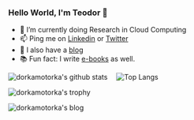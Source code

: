### Hello World, I'm Teodor 👋

- 🔭 I’m currently doing Research in Cloud Computing
- 📫 Ping me on [Linkedin](https://www.linkedin.com/in/teodor-janez-podobnik/) or [Twitter](https://twitter.com/TeodorJanez) 
- 📰 I also have a [blog](https://medium.com/@tp4348)
- 📚 Fun fact: I write [e-books](https://dorkamotorka.gumroad.com/l/beyord-your-horizon-tjp) as well.

![dorkamotorka's github stats](https://github-readme-stats.vercel.app/api?username=dorkamotorka&show_icons=true&line_height=21&show_icons=true&theme=nord)
<span style="display:inline-block; width: 10px;"></span>
![Top Langs](https://github-readme-stats.vercel.app/api/top-langs/?username=dorkamotorka&show_icons=true&layout=compact&theme=nord&count_private=truecount_private=true)

![dorkamotorka's trophy](https://github-profile-trophy.vercel.app/?username=dorkamotorka&theme=nord&column=7&margin-w=10&margin-h=15)

![dorkamotorka's blog](https://github-read-medium.vercel.app/latest?username=tp4348&limit=6&theme=nord)
